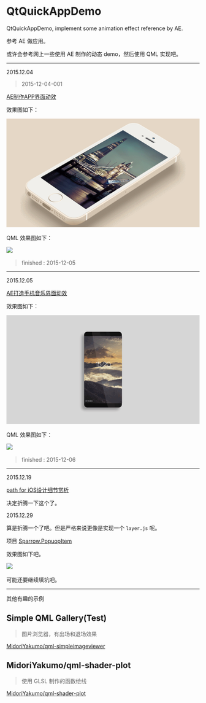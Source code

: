 # QtQuickAppDemo

QtQuickAppDemo, implement some animation effect reference by AE.

参考 AE 做应用。


或许会参考网上一些使用 AE 制作的动态 demo，然后使用 QML 实现吧。

---

2015.12.04

> 2015-12-04-001

[AE制作APP界面动效](http://www.fevte.com/tutorial-26737-1.html)

效果图如下：

![](images/2015-12-04-001.gif)

QML 效果图如下：

![](AppDemo_weather/doc/images/2015-12-05-001.gif)

> finished : 2015-12-05

---

2015.12.05

[AE打造手机音乐界面动效](http://www.fevte.com/tutorial-27299-1.html)

效果图如下：

![](images/2015-12-05-002.gif)

QML 效果图如下：

![](AppDemo_MusicPlayer/doc/images/2015-12-06-001.gif)

> finished : 2015-12-06

---

2015.12.19

[path for iOS设计细节赏析](http://www.ui.cn/detail/82933.html)

决定折腾一下这个了。

2015.12.29

算是折腾一个了吧。但是严格来说更像是实现一个 `layer.js` 呢。

项目 [Sparrow.PopuopItem](https://github.com/GDPURJYFS/Sparrow/tree/master/qml/Sparrow/PopupLayer)

效果图如下吧。

![](images/2015-12-29.gif)

可能还要继续填坑吧。

---

其他有趣的示例

## Simple QML Gallery(Test)

> 图片浏览器，有出场和退场效果

[MidoriYakumo/qml-simpleimageviewer](https://github.com/MidoriYakumo/qml-simpleimageviewer)

## MidoriYakumo/qml-shader-plot

> 使用 GLSL 制作的函数绘线

[MidoriYakumo/qml-shader-plot](https://github.com/MidoriYakumo/qml-shader-plot)

